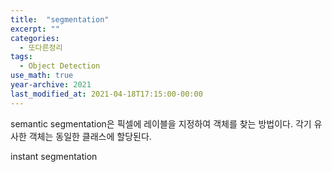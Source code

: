 ```yaml
---
title:  "segmentation"
excerpt: ""
categories:
  - 또다른정리
tags:
  - Object Detection
use_math: true
year-archive: 2021
last_modified_at: 2021-04-18T17:15:00-00:00
---
```


semantic segmentation은 픽셀에 레이블을 지정하여 객체를 찾는 방법이다. 각기 유사한 객체는 동일한 클래스에 할당된다.

instant segmentation
